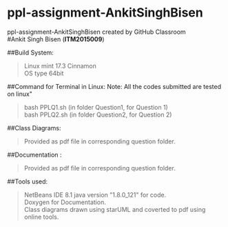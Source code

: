 # ppl-assignment-AnkitSinghBisen
ppl-assignment-AnkitSinghBisen created by GitHub Classroom <br />
#Ankit Singh Bisen (**ITM2015009**)

##Build System:
>Linux mint 17.3 Cinnamon<br />
>OS type 64bit

##Command for Terminal in Linux:
Note: All the codes submitted are tested on  linux"
>bash PPLQ1.sh        (in folder Question1, for Question 1)<br />
>bash PPLQ2.sh        (in folder Question2, for Question 2)<br />

##Class Diagrams:
>Provided as pdf file in corresponding question folder. 

##Documentation :
>Provided as pdf file in corresponding question folder. 

##Tools used:
>NetBeans IDE 8.1 java version "1.8.0_121" for code. <br />
>Doxygen for Documentation. <br />
>Class diagrams drawn using starUML and coverted to pdf using online tools.


